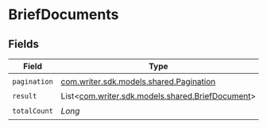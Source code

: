 # BriefDocuments


## Fields

| Field                                                                                    | Type                                                                                     | Required                                                                                 | Description                                                                              |
| ---------------------------------------------------------------------------------------- | ---------------------------------------------------------------------------------------- | ---------------------------------------------------------------------------------------- | ---------------------------------------------------------------------------------------- |
| `pagination`                                                                             | [com.writer.sdk.models.shared.Pagination](../../models/shared/Pagination.md)             | :heavy_check_mark:                                                                       | N/A                                                                                      |
| `result`                                                                                 | List<[com.writer.sdk.models.shared.BriefDocument](../../models/shared/BriefDocument.md)> | :heavy_minus_sign:                                                                       | N/A                                                                                      |
| `totalCount`                                                                             | *Long*                                                                                   | :heavy_check_mark:                                                                       | N/A                                                                                      |